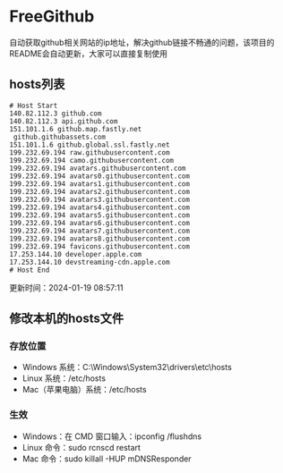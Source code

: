 # FreeGithub
自动获取github相关网站的ip地址，解决github链接不畅通的问题，该项目的README会自动更新，大家可以直接复制使用

## hosts列表
```base
# Host Start
140.82.112.3 github.com
140.82.112.3 api.github.com
151.101.1.6 github.map.fastly.net
 github.githubassets.com
151.101.1.6 github.global.ssl.fastly.net
199.232.69.194 raw.githubusercontent.com
199.232.69.194 camo.githubusercontent.com
199.232.69.194 avatars.githubusercontent.com
199.232.69.194 avatars0.githubusercontent.com
199.232.69.194 avatars1.githubusercontent.com
199.232.69.194 avatars2.githubusercontent.com
199.232.69.194 avatars3.githubusercontent.com
199.232.69.194 avatars4.githubusercontent.com
199.232.69.194 avatars5.githubusercontent.com
199.232.69.194 avatars6.githubusercontent.com
199.232.69.194 avatars7.githubusercontent.com
199.232.69.194 avatars8.githubusercontent.com
199.232.69.194 favicons.githubusercontent.com
17.253.144.10 developer.apple.com
17.253.144.10 devstreaming-cdn.apple.com
# Host End
```

更新时间：2024-01-19 08:57:11

## 修改本机的hosts文件
### 存放位置
* Windows 系统：C:\Windows\System32\drivers\etc\hosts
* Linux 系统：/etc/hosts
* Mac（苹果电脑）系统：/etc/hosts

### 生效
* Windows：在 CMD 窗口输入：ipconfig /flushdns
* Linux 命令：sudo rcnscd restart
* Mac 命令：sudo killall -HUP mDNSResponder